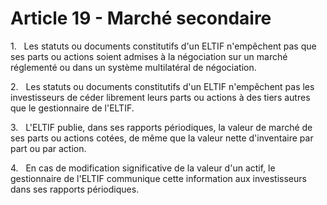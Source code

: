 # Article 19 - Marché secondaire


1.   Les statuts ou documents constitutifs d'un ELTIF n'empêchent pas que ses parts ou actions soient admises à la négociation sur un marché réglementé ou dans un système multilatéral de négociation.

2.   Les statuts ou documents constitutifs d'un ELTIF n'empêchent pas les investisseurs de céder librement leurs parts ou actions à des tiers autres que le gestionnaire de l'ELTIF.

3.   L'ELTIF publie, dans ses rapports périodiques, la valeur de marché de ses parts ou actions cotées, de même que la valeur nette d'inventaire par part ou par action.

4.   En cas de modification significative de la valeur d'un actif, le gestionnaire de l'ELTIF communique cette information aux investisseurs dans ses rapports périodiques.
